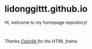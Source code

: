 # lidonggittt.github.io

Hi, welcome to my homepage repository!

<br>

*Thanks [Colorlib](https://colorlib.com/) for the HTML frame.*